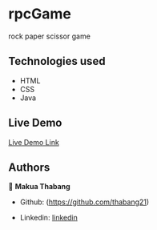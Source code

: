 # rpcGame
rock paper scissor game

## Technologies used

- HTML
- CSS
- Java


## Live Demo

[Live Demo Link](https://rad-narwhal-1c3c8a.netlify.app)

## Authors

👤 **Makua Thabang**

- Github: (https://github.com/thabang21)

- Linkedin: [linkedin](https://www.linkedin.com/in/thabang-makua-a196b2183/)


